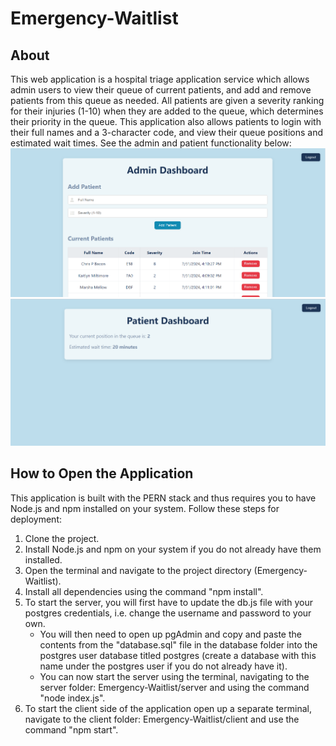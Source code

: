# Emergency-Waitlist

## About 
This web application is a hospital triage application service which allows admin users to view their queue of current patients, and add and remove patients from this queue as needed. All patients are given a severity ranking for their injuries (1-10) when they are added to the queue, which determines their priority in the queue. This application also allows patients to login with their full names and a 3-character code, and view their queue positions and estimated wait times. See the admin and patient functionality below:
![alt text](docs/design_system/admindb.PNG) ![alt text](docs/design_system/patientdb.PNG)

## How to Open the Application
This application is built with the PERN stack and thus requires you to have Node.js and npm installed on your system. Follow these steps for deployment:
1. Clone the project.
2. Install Node.js and npm on your system if you do not already have them installed.
3. Open the terminal and navigate to the project directory (Emergency-Waitlist).
4. Install all dependencies using the command "npm install".
5. To start the server, you will first have to update the db.js file with your postgres credentials, i.e. change the username and password to your own.
    - You will then need to open up pgAdmin and copy and paste the contents from the "database.sql" file in the database folder into the postgres user database titled postgres (create a database with this name under the postgres user if you do not already have it).
    - You can now start the server using the terminal, navigating to the server folder: Emergency-Waitlist/server and using the command "node index.js".
6. To start the client side of the application open up a separate terminal, navigate to the client folder: Emergency-Waitlist/client and use the command "npm start".
